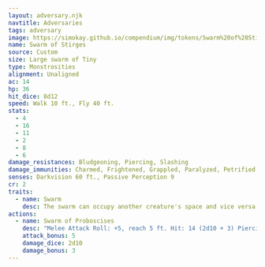```yaml
---
layout: adversary.njk
navtitle: Adversaries
tags: adversary
image: https://simokay.github.io/compendium/img/tokens/Swarm%20of%20Stirges.webp
name: Swarm of Stirges
source: Custom
size: Large swarm of Tiny
type: Monstrosities
alignment: Unaligned
ac: 14
hp: 36
hit_dice: 8d12
speed: Walk 10 ft., Fly 40 ft.
stats:
  - 4
  - 16
  - 11
  - 2
  - 8
  - 6
damage_resistances: Bludgeoning, Piercing, Slashing
damage_immunities: Charmed, Frightened, Grappled, Paralyzed, Petrified, Prone, Restrained, Stunned
senses: Darkvision 60 ft., Passive Perception 9
cr: 2
traits:
  - name: Swarm
    desc: The swarm can occupy another creature's space and vice versa, and the swarm can move through any opening large enough for a Tiny creature. The swarm can't regain Hit Points or gain Temporary Hit Points.
actions:
  - name: Swarm of Proboscises
    desc: "Melee Attack Roll: +5, reach 5 ft. Hit: 14 (2d10 + 3) Piercing damage, or 8 (1d10 + 3) Piercing damage if the swarm is Bloodied. If the target is a Medium or smaller creature in the swarm's space, the target has the Grappled condition (escape DC 13). Until the grapple ends, the target takes 7 (2d6) Necrotic damage at the end of each of its turns."
    attack_bonus: 5
    damage_dice: 2d10
    damage_bonus: 3
---
```

